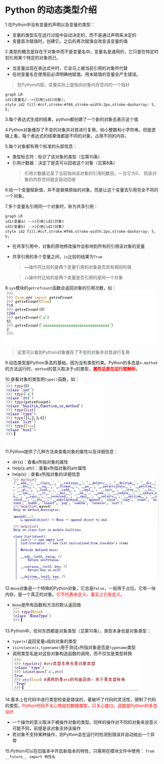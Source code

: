 <!--
    作者：华校专
    email: huaxz1986@163.com
**  本文档可用于个人学习目的，不得用于商业目的  **
-->
# Python 的动态类型介绍

1.在Python中没有变量的声明以及变量的类型：

* 变量的类型实在运行过程中自动决定的，而不是通过声明来决定的
* 变量首次赋值时，创建它。之后的再次赋值会改变该变量的值

2.类型的概念是存在于对象中而不是变量名中。变量名是通用的，它只是在特定时刻引用某个特定的对象而已。

* 当变量出现在表达式中时，它会马上被当前引用的对象所代替
* 任何变量名在使用前必须明确地赋值。用未赋值的变量会产生错误。

> 在Python内部，变量实际上是指向对象内存空间的一个指针

~~~mermaid
graph LR
id1(变量名)-->|引用|id2(对象);
style id2 fill:#ccf,stroke:#f66,stroke-width:2px,stroke-dasharray: 5, 5;
~~~
3.每个表达式生成的结果，python都创建了一个新的对象去表示这个值

4.Python对象缓存了不变的对象并对其进行复用，如小整数和小字符串。但是逻辑上看，每个表达式的结果值都是不同的对象，占用不同的内存。

5.每个对象都有两个标准的头部信息：

* 类型标志符：标识了该对象的类型（见第10条）
* 引用计数器：决定了是否可以回收这个对象（见第8条）
	>引用计数器记录了当前指向该对象的引用的数目。一旦它为0，
	则该对象的内存空间就会自动回收

6.给一个变量赋新值，并不是替换原始的对象，而是让这个变量去引用完全不同的一个对象。

7.多个变量名引用同一个对象时，称为共享引用：

~~~mermaid
graph LR
id1(变量a) -->|引用|id2(对象)
id3(变量b) -->|引用|id2(对象)
style id2 fill:#ccf,stroke:#f66,stroke-width:2px,stroke-dasharray: 5, 5;
~~~

* 在共享引用中，对象的原地修改操作会影响到所有的引用该对象的变量
* 共享引用的多个变量之间，`is`比较的结果为`True`
	>`==`操作符比较的是两个变量引用的对象是否具有相同的值

	>`is`操作符比较的是两个变量是否引用的是同一个对象

8.`sys`模块的`getrefcount`函数会返回对象的引用次数，如：  
![getrefcount()运行结果](../imgs/python_1_1.JPG )

> 这里可以看到Python对象缓存了不变的对象并对其进行复用

9.动态类型是Python多态的基础，因为没有类型约束。Python的多态是`x.method`的方法运行时，`method`的意义取决于`x`的类型，**<font color='red'>属性总是在运行期解析</font>**。

10.查看对象的类型用`type()`函数，如：  
![type()运行结果](../imgs/python_1_2.JPG )

11.Python提供了几种方法来查看对象的属性以及详细信息：

* dir(x)：查看x所指对象的属性
* help(x.attr)：查看x所指对象的attr属性
* help(x)：查看x所指对象的详细信息  
![dir、help运行结果](../imgs/python_1_3.JPG )

12.`None`对象是一个特殊的Python对象，它总是`False`，一般用于占位。它有一块内存，是一个真正的对象。<font color='red'>它不代表未定义，事实上它有定义。</font>
 
* `None`是所有函数和方法的默认返回值  
![type(None)](../imgs/python_1_4.JPG )

13.Python中，任何东西都是对象类型（见第10条），类型本身也是对象类型：

* `type(x)`返回变量`x`指向对象的类型
* `isinstance(x,typename)`用于测试`x`所指对象是否是`typename`类型
* 调用类型名是对这些对象构造函数的调用，而不仅仅是类型转换  
  ![任何东西都是对象类型](../imgs/python_1_5.JPG )

14.基本上在代码中进行类型检查是错误的，着破坏了代码的灵活性，限制了代码的类型。<font color='red'>Python代码不关心特定的数据类型，只关心接口，这就是Python的多态设计</font>

* 一个操作的意义取决于被操作对象的类型。同样的操作对不同的对象来说意义可能不同，前提是该对象支持该操作
* 若对象不支持某种操作，则Python会在运行时检测到错误并自动抛出一个异常

15.Python可以在旧版本中开启新版本的特性，只需用在模块文件中使用：
  `from __future__ import 特性名`